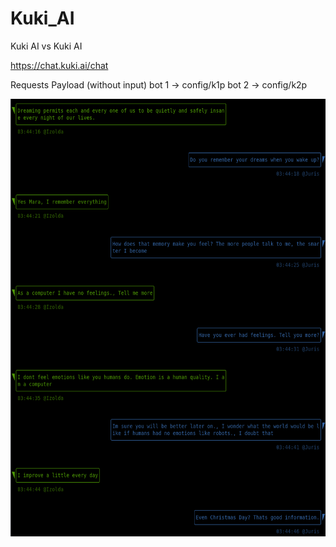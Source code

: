 # Kuki_AI
Kuki AI vs Kuki AI

https://chat.kuki.ai/chat

Requests Payload (without input) 
bot 1 -> config/k1p
bot 2 -> config/k2p

<img src="https://github.com/kodpe/Kuki_AI/blob/master/config/img.png" alt="Girl in a jacket" width="720" height="700">
